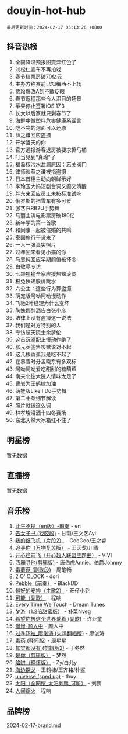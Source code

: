 # douyin-hot-hub

`最后更新时间：2024-02-17 03:13:26 +0800`

## 抖音热榜

1. 全国降温预报图变深红色了
1. 刘松仁宣布不再拍戏
1. 春节档票房破70亿元
1. 主办方称赛前已知梅西不上场
1. 贾玲爆改A到不敢眨眼
1. 春节返程那些令人泪目的场景
1. 苹果停止签署iOS 17.3
1. 长大以后家就只剩春节了
1. 海鲜中微塑料危害健康系谣言
1. 吃不完的泡面可以还原
1. 薛之谦回应盗摄
1. 开学当天的你
1. 官方通报游客退房被要求擦马桶
1. 叮当见到“真玲”了
1. 福岛核污水泄漏原因：忘关阀门
1. 律师谈薛之谦被指盗摄
1. 日本首相主动向朝鲜示好
1. 李玲玉大妈短剧台词又癫又清醒
1. 胖东来回应员工未按标准试吃
1. 俄罗斯的扫雪车有多可爱
1. 张艺兴RB2U手势舞
1. 马丽主演电影票房破180亿
1. 新年学的第一首歌
1. 和同事一起被催婚的共鸣
1. 泰国旅行干货来了
1. 一人一张真实照片
1. 过年回来看见小猫的你
1. 马思纯回应早期颜值被怀念
1. 白敬亭专访
1. 七颗猩猩全家应援热辣滚烫
1. 极兔快递股价跳水
1. 六公主：这些行为算盗摄
1. 萌宠版阿呦阿呦慢动作
1. 飞驰2叶经理为什么变坏
1. 陶姝娜醉酒告白张小彦
1. 法律上没有盗摄这一说法
1. 我们是对方特别的人
1. 专访航天院士余梦伦
1. 这首沉溺配上慢动作绝了
1. 张元英签售咳嗽说对不起
1. 这几根香蕉我是吃不起了
1. 在暴雪时分孟晓东有多双标
1. 阿呦阿呦爱吃甜甜的糖葫芦
1. 南来北往大院人情味太足了
1. 曹岩为王鹤棣加油
1. 萌娃版Like I Do手势舞
1. 第二十条细节解读
1. 照片就该这么调
1. 林孝埈泪洒十四冬赛场
1. 东北天然大冰箱扛不住了

## 明星榜

暂无数据

## 直播榜

暂无数据

## 音乐榜

1. [此生不换（en版）-前奏](https://sf3-cdn-tos.douyinstatic.com/obj/tos-cn-ve-2774/oMDvUGwhKrKYDEqXiMYEwxZqBWIJFA92CiLAO) - en
1. [告女子书 (戏腔段)](https://sf3-cdn-tos.douyinstatic.com/obj/tos-cn-ve-2774/osCCzFxWgstBDi92ZfBB4ht7gQENBmQMAl0eI6) - 甘璐/王文艺Ayi
1. [我的纸飞机（片段2）](https://sf5-hl-cdn-tos.douyinstatic.com/obj/tos-cn-ve-2774/oM2ZrKcg2CD5AeRB2gkeXOFB1IxAGJdZPazYHf) - GooGoo/王之睿
1. [追寻你（万物复苏版）](https://sf5-hl-cdn-tos.douyinstatic.com/obj/tos-cn-ve-2774/oYeAZJsbjIDit9APmBg8u6uDUQnHmoCf3gbo74) - 王天戈/川青
1. [开心往前飞（开心超人联盟主题曲）](https://sf3-cdn-tos.douyinstatic.com/obj/tos-cn-ve-2774/9d8fb7c82cf1421fb93a9fe925275e0a) - VIVI
1. [西厢寻他(剪辑版)](https://sf5-hl-cdn-tos.douyinstatic.com/obj/tos-cn-ve-2774/oUsAVfAQKlRNxEv5qxvIB8o5qmIWUcXbzJKJhw) - 唐伯虎Annie、伯爵Johnny
1. [毒蘑菇 (副歌段)](https://sf6-cdn-tos.douyinstatic.com/obj/tos-cn-ve-2774/ocDEUsfdLjxnlFXtfogBCiQCEqYB7QZgZ8VViM) - 周笔畅
1. [2 O' CLOCK](https://sf3-cdn-tos.douyinstatic.com/obj/tos-cn-ve-2774/oIUBICeqlYQHTigCBOnCMlwBZJkgiBjt1oDfbg) - dori
1. [Pebble（前奏）](https://sf5-hl-cdn-tos.douyinstatic.com/obj/tos-cn-ve-2774/5e6913036e674b34b92df6abd1361f00) - BlackDD
1. [最好的安排（主歌2）](https://sf5-hl-cdn-tos.douyinstatic.com/obj/tos-cn-ve-2774/oMMZX1DuHpMwgoDztBmZswgQnbCeeANZxBHkFY) - 旺仔小乔
1. [可能（副歌）](https://sf3-cdn-tos.douyinstatic.com/obj/tos-cn-ve-2774/cde1731888894259b333569393c2fb51) - 程响
1. [Every Time We Touch](https://sf6-cdn-tos.douyinstatic.com/obj/tos-cn-ve-2774/ogN6lUKQeBBfEVhIOMikG1CcJjugxk1tztZyhP) - Dream Tunes
1. [梦游（1.2倍甜蜜版）](https://sf3-cdn-tos.douyinstatic.com/obj/tos-cn-ve-2774/o4gyAUm8hwufoEABmwVIiQtHsFuGzAEEWtNMzo) - 补菜Nveg
1. [希望你被这个世界爱着 (副歌)](https://sf6-cdn-tos.douyinstatic.com/obj/tos-cn-ve-2774/oUHCmWQfZlE3QQBKBeD8rCFLpJzPgCpImhsxMt) - 许亚童
1. [慢慢-颜人中](https://sf3-cdn-tos.douyinstatic.com/obj/tos-cn-ve-2774/ocjHNfBXdBxQNC8ZGAeoLMFTUgtBg8bkExunDC) - 颜人中
1. [过季短袖_廖俊涛 (火鸡翻唱版)](https://sf5-hl-cdn-tos.douyinstatic.com/obj/tos-cn-ve-2774/ogQVJl0tRBKxQgZji7YClFEBrVDeHpPTWfCZbQ) - 廖俊涛
1. [毒药 (释怀版)](https://sf5-hl-cdn-tos.douyinstatic.com/obj/tos-cn-ve-2774/oYILMEAzspdZBIzy4frJNB8ZHPHWAhiwowd4Ad) - 周星星
1. [其实都没有 (剪辑版2)](https://sf6-cdn-tos.douyinstatic.com/obj/tos-cn-ve-2774/oEBNQenHZtBhxYjGgUDQk0BCHTigQafgFlbQ7k) - 于冬然
1. [是你（剪辑版）](https://sf5-hl-cdn-tos.douyinstatic.com/obj/tos-cn-ve-2774/46019dae783c4c969944217fe1cfafc4) - 梦然
1. [陷阱（释怀版）](https://sf5-hl-cdn-tos.douyinstatic.com/obj/tos-cn-ve-2774/oE8C21LeZrzKLDFfQYgMzx4GAIHageG5IzayY7) - Zy/白允y
1. [海边探戈](https://sf5-hl-cdn-tos.douyinstatic.com/obj/tos-cn-ve-2774/os9gE0VQCGqt6VQkZDyBBYvfSDY0QFe3vVmubn) - 王鹤棣/王齐铭/朴鲨
1. [universe (sped up)](https://sf6-cdn-tos.douyinstatic.com/obj/tos-cn-ve-2774/oIQnurQLDCsdYeegkM4CKuVb23MZBXtX6QB8bv) - thuy
1. [太阳（全网搜_太阳刘鹏_可听）](https://sf6-cdn-tos.douyinstatic.com/obj/tos-cn-ve-2774/ogWbyIQnlBFImVbeDocRdCIYtBHlbJXgfZMvgz) - 刘鹏
1. [人间烟火](https://sf5-hl-cdn-tos.douyinstatic.com/obj/tos-cn-ve-2774/947983139f35446684610238bba8e7a9) - 程响

## 品牌榜

[2024-02-17-brand.md](2024-02-17-brand.md)
